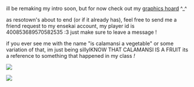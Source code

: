 ill be remaking my intro soon, but for now check out my [graphics hoard](https://rentry.co/geeks_in_love) ^_^

as resotown's about to end (or if it already has), feel free to send me a friend request to my ensekai account, my player id is 400853689570582535 :3 just make sure to leave a message !


if you ever see me with the name "is calamansi a vegetable" or some variation of that, im just being sillyIKNOW THAT CALAMANSI IS A FRUIT its a reference to something that happened in my class *!*

![](https://file.garden/ZFwqlyhvAk-Bo3Zk/calamansi.png)

![](https://file.garden/ZFwqlyhvAk-Bo3Zk/jave.gif)
